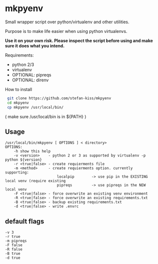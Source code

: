 # mkpyenv

Small wrapper script over python/virtualenv and other utilities.

Purpose is to make life easier when using python virtualenvs.  

**Use it on your own risk. Please inspect the script before using and make sure it does what you intend.**     

 
Requirements:

- python 2/3
- virtualenv
- OPTIONAL: pipreqs
- OPTIONAL: direnv


How to install

```bash
 git clone https://github.com/stefan-kiss/mkpyenv
 cd mkpyenv
 cp mkpyenv /usr/local/bin/
```
( make sure /usr/local/bin is in ${PATH} )

## Usage
```
/usr/local/bin/mkpyenv [ OPTIONS ] < directory>
OPTIONS:
    -h show this help
    -v <version>    - python 2 or 3 as supported by virtualenv -p python ${version}
    -r <true|false> - create requierments file
    -m <method>     - create requierments option. currently supporting:
                        localpip        -> use pip in the EXISTING local venv (require existing
                        pipreqs         -> use pipreqs in the NEW local venv
    -F <true|false> - force overwrite an existing venv environment
    -R <true|false> - force overwrite an existing requirements.txt
    -B <true|false> - backup existing requirements.txt
    -d <true|false> - write .envrc
```
## default flags
```
-v 3
-r true
-m pipreqs
-F false
-R false
-B true
-d true 
```
